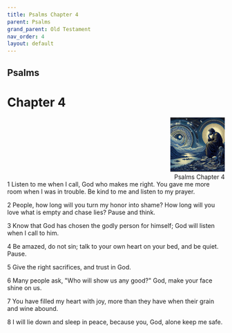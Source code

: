 ```yaml
---
title: Psalms Chapter 4
parent: Psalms
grand_parent: Old Testament
nav_order: 4
layout: default
---
```


## Psalms

# Chapter 4

<div style="clear: both; text-align: right;">
    <img src="/assets/Image/Psalms/500/4.jpg" alt="Psalms Chapter 4" class="chapter-image" style="max-width: 25%; height: auto;"/>
    <figcaption style="font-size: 14px;">Psalms Chapter 4</figcaption>
</div>
1 Listen to me when I call, God who makes me right. You gave me more room when I was in trouble. Be kind to me and listen to my prayer.

2 People, how long will you turn my honor into shame? How long will you love what is empty and chase lies? Pause and think.

3 Know that God has chosen the godly person for himself; God will listen when I call to him.

4 Be amazed, do not sin; talk to your own heart on your bed, and be quiet. Pause.

5 Give the right sacrifices, and trust in God.

6 Many people ask, "Who will show us any good?" God, make your face shine on us.

7 You have filled my heart with joy, more than they have when their grain and wine abound.

8 I will lie down and sleep in peace, because you, God, alone keep me safe.


